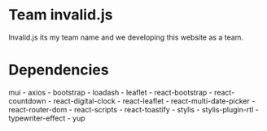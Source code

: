 # Team invalid.js

  Invalid.js its my team name and we developing this website as a team.
  
# Dependencies

  mui - axios - bootstrap - loadash - leaflet - react-bootstrap - react-countdown - react-digital-clock - react-leaflet - react-multi-date-picker - react-router-dom - react-scripts - react-toastify - stylis - stylis-plugin-rtl - typewriter-effect - yup
